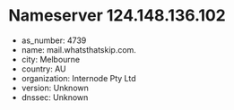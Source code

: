 # Nameserver 124.148.136.102

* as_number: 4739
* name: mail.whatsthatskip.com.
* city: Melbourne
* country: AU
* organization: Internode Pty Ltd
* version: Unknown
* dnssec: Unknown

